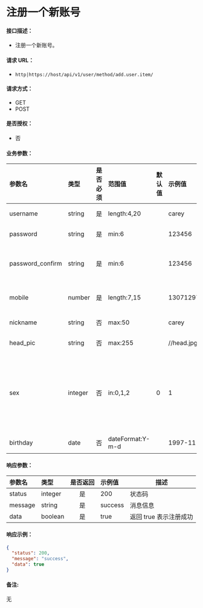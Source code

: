 # 注册一个新账号

#### 接口描述：
- 注册一个新账号。

#### 请求 URL：
- `http|https://host/api/v1/user/method/add.user.item/`

#### 请求方式：
- GET
- POST

#### 是否授权：
- 否

#### 业务参数：
|参数名|类型|是否必须|范围值|默认值|示例值|描述|
|:----|:---|:---:|:-----|:-----|:-----|-----|
|username |string |是 |length:4,20 | |carey |账号 |
|password |string |是 |min:6 | |123456 |密码 |
|password_confirm |string |是 |min:6 | |123456 |确认密码 |
|mobile |number |是 |length:7,15 | |13071297155 |手机号 |
|nickname |string |否 |max:50 | |carey |昵称 |
|head_pic |string |否 |max:255 | |//head.jpg |头像 |
|sex |integer |否 |in:0,1,2 |0 |1 |性别 0=保密 1=男 2=女 |
|birthday |date |否 |dateFormat:Y-m-d | |1997-11-20 |生日 |

#### 响应参数：
|参数名|类型|是否返回|示例值|描述|
|:-----|:-----|:---:|:-----|-----|
|status |integer |是 |200 |状态码 |
|message |string |是 |success |消息信息 |
|data |boolean |是 |true |返回 true 表示注册成功 |

#### 响应示例：
```json
{
  "status": 200,
  "message": "success",
  "data": true
}
```

#### 备注:
无